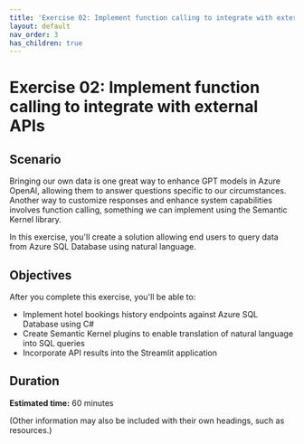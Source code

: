 ```yaml
---
title: 'Exercise 02: Implement function calling to integrate with external APIs'
layout: default
nav_order: 3
has_children: true
---
```


# Exercise 02: Implement function calling to integrate with external APIs

## Scenario

Bringing our own data is one great way to enhance GPT models in Azure OpenAI, allowing them to answer questions specific to our circumstances. Another way to customize responses and enhance system capabilities involves function calling, something we can implement using the Semantic Kernel library. 

In this exercise, you'll create a solution allowing end users to query data from Azure SQL Database using natural language.

## Objectives

After you complete this exercise, you'll be able to:

 - Implement hotel bookings history endpoints against Azure SQL Database using C#
 - Create Semantic Kernel plugins to enable translation of natural language into SQL queries
 - Incorporate API results into the Streamlit application
 
## Duration

**Estimated time:** 60 minutes

(Other information may also be included with their own headings, such as resources.)


